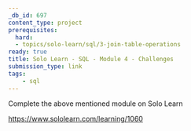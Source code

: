 ```yaml
---
_db_id: 697
content_type: project
prerequisites:
  hard:
  - topics/solo-learn/sql/3-join-table-operations
ready: true
title: Solo Learn - SQL - Module 4 - Challenges
submission_type: link
tags:
    - sql
---
```


Complete the above mentioned module on Solo Learn

https://www.sololearn.com/learning/1060